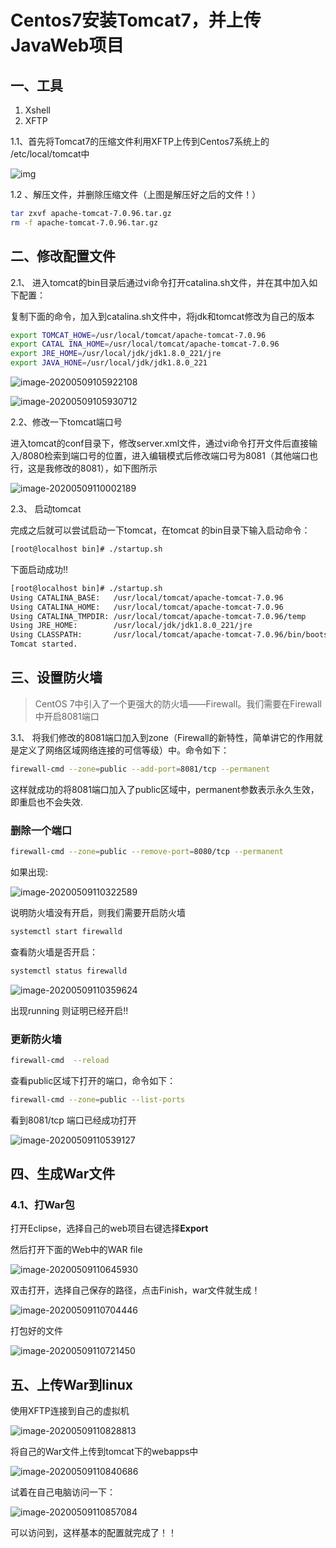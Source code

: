 # Centos7安装Tomcat7，并上传JavaWeb项目

## 一、工具

1. Xshell
2. XFTP

1.1、首先将Tomcat7的压缩文件利用XFTP上传到Centos7系统上的 /etc/local/tomcat中

![img](http://q936eat5v.bkt.clouddn.com/images/75700578.png)

1.2 、解压文件，并删除压缩文件（上图是解压好之后的文件！）

```bash
tar zxvf apache-tomcat-7.0.96.tar.gz
rm -f apache-tomcat-7.0.96.tar.gz
```

## 二、修改配置文件

 2.1、 进入tomcat的bin目录后通过vi命令打开catalina.sh文件，并在其中加入如下配置： 

复制下面的命令，加入到catalina.sh文件中，将jdk和tomcat修改为自己的版本

```bash
export TOMCAT_HOWE=/usr/local/tomcat/apache-tomcat-7.0.96
export CATAL INA_HOME=/usr/local/tomcat/apache-tomcat-7.0.96
export JRE_HOME=/usr/local/jdk/jdk1.8.0_221/jre
export JAVA_HONE=/usr/local/jdk/jdk1.8.0_221
```

![image-20200509105922108](http://q936eat5v.bkt.clouddn.com/images/image-20200509105922108.png)

![image-20200509105930712](http://q936eat5v.bkt.clouddn.com/images/image-20200509105930712.png)

2.2、修改一下tomcat端口号

​		进入tomcat的conf目录下，修改server.xml文件，通过vi命令打开文件后直接输入/8080检索到端口号的位置，进入编辑模式后修改端口号为8081（其他端口也行，这是我修改的8081），如下图所示

![image-20200509110002189](http://q936eat5v.bkt.clouddn.com/images/image-20200509110002189.png)

2.3、 启动tomcat

完成之后就可以尝试启动一下tomcat，在tomcat 的bin目录下输入启动命令：

```bash
[root@localhost bin]# ./startup.sh 
```

下面启动成功!!

```bash
[root@localhost bin]# ./startup.sh 
Using CATALINA_BASE:   /usr/local/tomcat/apache-tomcat-7.0.96
Using CATALINA_HOME:   /usr/local/tomcat/apache-tomcat-7.0.96
Using CATALINA_TMPDIR: /usr/local/tomcat/apache-tomcat-7.0.96/temp
Using JRE_HOME:        /usr/local/jdk/jdk1.8.0_221/jre
Using CLASSPATH:       /usr/local/tomcat/apache-tomcat-7.0.96/bin/bootstrap.jar:/usr/local/tomcat/apache-tomcat-7.0.96/bin/tomcat-juli.jar
Tomcat started.
```

## 三、设置防火墙

> CentOS 7中引入了一个更强大的防火墙——Firewall。我们需要在Firewall中开启8081端口

  3.1、 将我们修改的8081端口加入到zone（Firewall的新特性，简单讲它的作用就是定义了网络区域网络连接的可信等级）中。命令如下：

```bash
firewall-cmd --zone=public --add-port=8081/tcp --permanent
```

这样就成功的将8081端口加入了public区域中，permanent参数表示永久生效，即重启也不会失效.

### 删除一个端口

```bash
firewall-cmd --zone=public --remove-port=8080/tcp --permanent
```

如果出现:

![image-20200509110322589](http://q936eat5v.bkt.clouddn.com/images/image-20200509110322589.png)

说明防火墙没有开启，则我们需要开启防火墙

```bash
systemctl start firewalld
```

 查看防火墙是否开启：

```bash
systemctl status firewalld
```

![image-20200509110359624](http://q936eat5v.bkt.clouddn.com/images/image-20200509110359624.png)

出现running 则证明已经开启!!



### 更新防火墙

```bash
firewall-cmd  --reload
```

查看public区域下打开的端口，命令如下：

```bash
firewall-cmd --zone=public --list-ports
```

看到8081/tcp 端口已经成功打开

![image-20200509110539127](http://q936eat5v.bkt.clouddn.com/images/image-20200509110539127.png)

## 四、生成War文件

### 4.1、打War包

  打开Eclipse，选择自己的web项目右键选择**Export**

  然后打开下面的Web中的WAR file

![image-20200509110645930](http://q936eat5v.bkt.clouddn.com/images/image-20200509110645930.png)

双击打开，选择自己保存的路径，点击Finish，war文件就生成！

![image-20200509110704446](http://q936eat5v.bkt.clouddn.com/images/image-20200509110704446.png)

打包好的文件

![image-20200509110721450](http://q936eat5v.bkt.clouddn.com/images/image-20200509110721450.png)



## 五、上传War到linux

使用XFTP连接到自己的虚拟机

![image-20200509110828813](http://q936eat5v.bkt.clouddn.com/images/image-20200509110828813.png)

将自己的War文件上传到tomcat下的webapps中

![image-20200509110840686](http://q936eat5v.bkt.clouddn.com/images/image-20200509110840686.png)

试着在自己电脑访问一下：

![image-20200509110857084](http://q936eat5v.bkt.clouddn.com/images/image-20200509110857084.png)

可以访问到，这样基本的配置就完成了！！